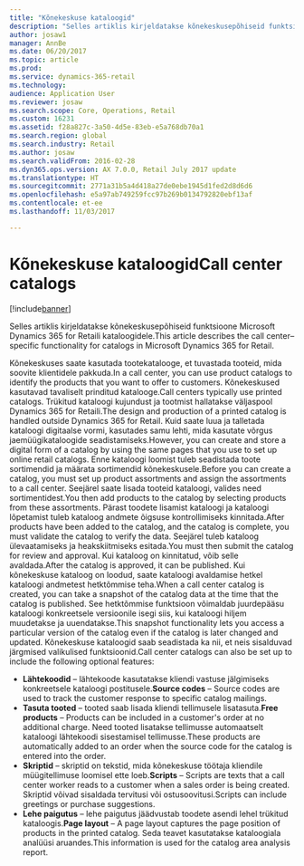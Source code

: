 ```yaml
---
title: "Kõnekeskuse kataloogid"
description: "Selles artiklis kirjeldatakse kõnekeskusepõhiseid funktsioone Microsoft Dynamics 365 for Retaili kataloogidele."
author: josaw1
manager: AnnBe
ms.date: 06/20/2017
ms.topic: article
ms.prod: 
ms.service: dynamics-365-retail
ms.technology: 
audience: Application User
ms.reviewer: josaw
ms.search.scope: Core, Operations, Retail
ms.custom: 16231
ms.assetid: f28a827c-3a50-4d5e-83eb-e5a768db70a1
ms.search.region: global
ms.search.industry: Retail
ms.author: josaw
ms.search.validFrom: 2016-02-28
ms.dyn365.ops.version: AX 7.0.0, Retail July 2017 update
ms.translationtype: HT
ms.sourcegitcommit: 2771a31b5a4d418a27de0ebe1945d1fed2d8d6d6
ms.openlocfilehash: e5a97ab749259fcc97b269b0134792820ebf13af
ms.contentlocale: et-ee
ms.lasthandoff: 11/03/2017

---
```


# <a name="call-center-catalogs"></a><span data-ttu-id="97115-103">Kõnekeskuse kataloogid</span><span class="sxs-lookup"><span data-stu-id="97115-103">Call center catalogs</span></span>

[!include[banner](includes/banner.md)]


<span data-ttu-id="97115-104">Selles artiklis kirjeldatakse kõnekeskusepõhiseid funktsioone Microsoft Dynamics 365 for Retaili kataloogidele.</span><span class="sxs-lookup"><span data-stu-id="97115-104">This article describes the call center–specific functionality for catalogs in Microsoft Dynamics 365 for Retail.</span></span>

<span data-ttu-id="97115-105">Kõnekeskuses saate kasutada tootekatalooge, et tuvastada tooteid, mida soovite klientidele pakkuda.</span><span class="sxs-lookup"><span data-stu-id="97115-105">In a call center, you can use product catalogs to identify the products that you want to offer to customers.</span></span> <span data-ttu-id="97115-106">Kõnekeskused kasutavad tavaliselt prinditud katalooge.</span><span class="sxs-lookup"><span data-stu-id="97115-106">Call centers typically use printed catalogs.</span></span> <span data-ttu-id="97115-107">Trükitud kataloogi kujundust ja tootmist hallatakse väljaspool Dynamics 365 for Retaili.</span><span class="sxs-lookup"><span data-stu-id="97115-107">The design and production of a printed catalog is handled outside Dynamics 365 for Retail.</span></span> <span data-ttu-id="97115-108">Kuid saate luua ja talletada kataloogi digitaalse vormi, kasutades samu lehti, mida kasutate võrgus jaemüügikataloogide seadistamiseks.</span><span class="sxs-lookup"><span data-stu-id="97115-108">However, you can create and store a digital form of a catalog by using the same pages that you use to set up online retail catalogs.</span></span> <span data-ttu-id="97115-109">Enne kataloogi loomist tuleb seadistada toote sortimendid ja määrata sortimendid kõnekeskusele.</span><span class="sxs-lookup"><span data-stu-id="97115-109">Before you can create a catalog, you must set up product assortments and assign the assortments to a call center.</span></span> <span data-ttu-id="97115-110">Seejärel saate lisada tooteid kataloogi, valides need sortimentidest.</span><span class="sxs-lookup"><span data-stu-id="97115-110">You then add products to the catalog by selecting products from these assortments.</span></span> <span data-ttu-id="97115-111">Pärast toodete lisamist kataloogi ja kataloogi lõpetamist tuleb kataloog andmete õigsuse kontrollimiseks kinnitada.</span><span class="sxs-lookup"><span data-stu-id="97115-111">After products have been added to the catalog, and the catalog is complete, you must validate the catalog to verify the data.</span></span> <span data-ttu-id="97115-112">Seejärel tuleb kataloog ülevaatamiseks ja heakskiitmiseks esitada.</span><span class="sxs-lookup"><span data-stu-id="97115-112">You must then submit the catalog for review and approval.</span></span> <span data-ttu-id="97115-113">Kui kataloog on kinnitatud, võib selle avaldada.</span><span class="sxs-lookup"><span data-stu-id="97115-113">After the catalog is approved, it can be published.</span></span> <span data-ttu-id="97115-114">Kui kõnekeskuse kataloog on loodud, saate kataloogi avaldamise hetkel kataloogi andmetest hetktõmmise teha.</span><span class="sxs-lookup"><span data-stu-id="97115-114">When a call center catalog is created, you can take a snapshot of the catalog data at the time that the catalog is published.</span></span> <span data-ttu-id="97115-115">See hetktõmmise funktsioon võimaldab juurdepääsu kataloogi konkreetsele versioonile isegi siis, kui kataloogi hiljem muudetakse ja uuendatakse.</span><span class="sxs-lookup"><span data-stu-id="97115-115">This snapshot functionality lets you access a particular version of the catalog even if the catalog is later changed and updated.</span></span> <span data-ttu-id="97115-116">Kõnekeskuse kataloogid saab seadistada ka nii, et neis sisalduvad järgmised valikulised funktsioonid.</span><span class="sxs-lookup"><span data-stu-id="97115-116">Call center catalogs can also be set up to include the following optional features:</span></span>

-   <span data-ttu-id="97115-117">**Lähtekoodid** – lähtekoode kasutatakse kliendi vastuse jälgimiseks konkreetsele kataloogi postitusele.</span><span class="sxs-lookup"><span data-stu-id="97115-117">**Source codes** – Source codes are used to track the customer response to specific catalog mailings.</span></span>
-   <span data-ttu-id="97115-118">**Tasuta tooted** – tooted saab lisada kliendi tellimusele lisatasuta.</span><span class="sxs-lookup"><span data-stu-id="97115-118">**Free products** – Products can be included in a customer's order at no additional charge.</span></span> <span data-ttu-id="97115-119">Need tooted lisatakse tellimusse automaatselt kataloogi lähtekoodi sisestamisel tellimusse.</span><span class="sxs-lookup"><span data-stu-id="97115-119">These products are automatically added to an order when the source code for the catalog is entered into the order.</span></span>
-   <span data-ttu-id="97115-120">**Skriptid** – skriptid on tekstid, mida kõnekeskuse töötaja kliendile müügitellimuse loomisel ette loeb.</span><span class="sxs-lookup"><span data-stu-id="97115-120">**Scripts** – Scripts are texts that a call center worker reads to a customer when a sales order is being created.</span></span> <span data-ttu-id="97115-121">Skriptid võivad sisaldada tervitusi või ostusoovitusi.</span><span class="sxs-lookup"><span data-stu-id="97115-121">Scripts can include greetings or purchase suggestions.</span></span>
-   <span data-ttu-id="97115-122">**Lehe paigutus** – lehe paigutus jäädvustab toodete asendi lehel trükitud kataloogis.</span><span class="sxs-lookup"><span data-stu-id="97115-122">**Page layout** – A page layout captures the page position of products in the printed catalog.</span></span> <span data-ttu-id="97115-123">Seda teavet kasutatakse kataloogiala analüüsi aruandes.</span><span class="sxs-lookup"><span data-stu-id="97115-123">This information is used for the catalog area analysis report.</span></span>





